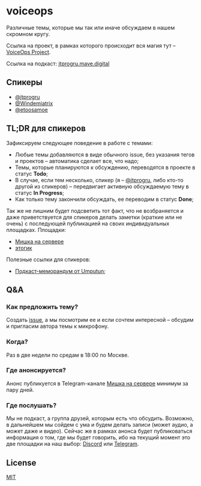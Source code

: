 # voiceops

Различные темы, которые мы так или иначе обсуждаем в нашем скромном кругу.

Ссылка на проект, в рамках которого происходит вся магия тут – [VoiceOps Project](https://github.com/users/jtprogru/projects/5).

Ссылка на подкаст: [jtprogru.mave.digital](https://jtprogru.mave.digital)

## Спикеры

- [@jtprogru](https://github.com/jtprogru)
- [@Windemiatrix](https://github.com/Windemiatrix)
- [@etoosamoe](https://github.com/etoosamoe)

## TL;DR для спикеров

Зафиксируем следующее поведение в работе с темами:
- Любые темы добавляются в виде обычного issue, без указания тегов и проектов – автоматика сделает все, что надо;
- Темы, которые планируются к обсуждению, переводятся в проекте в статус **Todo**;
- В случае, если тем несколько, спикер (я – [@jtprogru](https://github.com/jtprogru), либо кто-то другой из спикеров) – передвигает активную обсуждаемую тему в статус **In Progress**;
- Как только тему закончили обсуждать, ее переводим в статус **Done**;

Так же не лишним будет подсветить тот факт, что не возбраняется и даже приветствуется для спикеров делать заметки (краткие или не очень) с последующей публикацией на своих индивидуальных площадках. Площадки:
- [Мишка на сервере](https://t.me/jtprogru_channel)
- [этогик](https://t.me/etogeek)

Полезные ссылки для спикеров:
- [Подкаст-меморандум от Umputun](https://p.umputun.com/2021/10/13/podkast-miemorandum-2021-edition/);

## Q&A

### Как предложить тему?

Создать [issue](https://github.com/jtprogru/voiceops/issues), а мы посмотрим ее и если сочтем интересной – обсудим и пригласим автора темы к микрофону.

### Когда?

Раз в две недели по средам в 18:00 по Москве.

### Где анонсируется?

Анонс публикуется в Telegram-канале [Мишка на сервере](https://t.me/jtprogru_channel) минимум за пару дней.

### Где послушать?

Мы не подкаст, а группа друзей, которым есть что обсудить. Возможно, в дальнейшем мы сойдем с ума и будем делать записи (может аудио, а может даже и видео). Сейчас же в рамках анонса будет публиковаться информация о том, где мы будет говорить, ибо на текущий момент это две площадки на наш выбор: [Discord](https://discord.gg/aKZNvaXQmR) или [Telegram](https://t.me/jtprogru_channel).

## License

[MIT](LICENSE)
